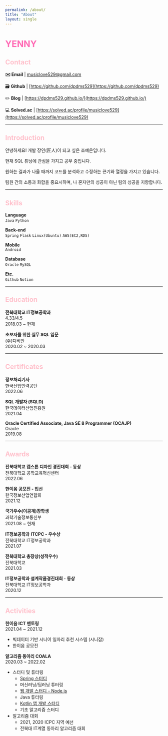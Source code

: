 ```yaml
---
permalink: /about/
title: "About"
layout: single
---
```


# <span style="color:hotpink">YENNY</span>

## <span style="color:pink">Contact</span>

**✉️ Email** | [musiclove529@gmail.com](mailto:musiclove529@gmail.com)

🗃️ **Github** | [https://github.com/dpdms529](https://github.com/dpdms529)

✏️ **Blog** | [https://dpdms529.github.io/](https://dpdms529.github.io/)

💻 **Solved.ac** | [https://solved.ac/profile/musiclove529](https://solved.ac/profile/musiclove529)

---

## <span style="color:pink">Introduction</span>

안녕하세요! 개발 장인(匠人)이 되고 싶은 조예은입니다.

현재 SQL 튜닝에 관심을 가지고 공부 중입니다.

원하는 결과가 나올 때까지 코드를 분석하고 수정하는 끈기와 열정을 가지고 있습니다.

팀원 간의 소통과 화합을 중요시하며, 나 혼자만의 성공이 아닌 팀의 성공을 지향합니다.

---

## <span style="color:pink">Skills</span>

**Language**<br>
`Java` `Python`

**Back-end**<br>
`Spring` `Flask` `Linux(Ubuntu)` `AWS(EC2,RDS)`

**Mobile**<br>
`Android`

**Database**<br>
`Oracle` `MySQL` 

**Etc.**<br>
`Github` `Notion`

---

## <span style="color:pink">Education</span>

**전북대학교 IT정보공학과**<br>
4.33/4.5<br>
2018.03 ~ 현재

**초보자를 위한 실무 SQL 입문**<br>
(주)디비안<br>
2020.02 ~ 2020.03

---

## <span style="color:pink">Certificates</span>

**정보처리기사**<br>
한국산업인력공단<br>
2022.06

**SQL 개발자 (SQLD)**<br>
한국데이터산업진흥원<br>
2021.04

**Oracle Certified Associate, Java SE 8 Programmer (OCAJP)**<br>
Oracle<br>
2019.08

---

## <span style="color:pink">Awards</span>

**전북대학교 캡스톤 디자인 경진대회 - 동상**<br>
전북대학교 공학교육혁신센터<br>
2022.06

**한이음 공모전 - 입선**<br>
한국정보산업연합회<br>
2021.12

**국가우수(이공계)장학생**<br>
과학기술정보통신부<br>
2021.08 ~ 현재

**IT정보공학과** **ITCPC - 우수상**<br>
전북대학교 IT정보공학과<br>
2021.07

**전북대학교 총장상(성적우수)**<br>
전북대학교<br>
2021.03

**IT정보공학과 설계작품경진대회 - 동상**<br>
전북대학교 IT정보공학과<br>
2020.12

---

## <span style="color:pink">Activities</span>

**한이음 ICT 멘토링**<br>
2021.04 ~ 2021.12
- 빅데이터 기반 시니어 일자리 추천 시스템 (시니잡)
- 한이음 공모전

**알고리즘 동아리 COALA**<br>
2020.03 ~ 2022.02
- 스터디 및 튜터링
    - [Spring 스터디](https://github.com/dpdms529/Coala_Spring_Study)
    - 머신러닝/딥러닝 튜터링
    - [웹 개발 스터디 - Node.js](https://github.com/dpdms529/IT_TIME)
    - Java 튜터링
    - [Kotlin 앱 개발 스터디](https://github.com/dpdms529/PLAY_APP)
    - 기초 알고리즘 스터디
- 알고리즘 대회
    - 2021, 2020 ICPC 지역 예선
    - 전북대 IT계열 동아리 알고리즘 대회

